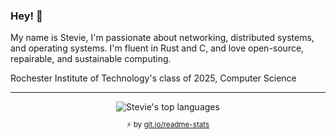 ### Hey! 👋

My name is Stevie, I'm passionate about networking, distributed systems, and operating systems.
I'm fluent in Rust and C, and love open-source, repairable, and sustainable computing.

Rochester Institute of Technology's class of 2025, Computer Science

<hr>

<div align="center">
  <div>
    <img align="center" src="https://github-readme-stats.vercel.app/api/top-langs/?username=salvrz&layout=donut&theme=radical&cache_seconds=300&hide_border=true&count_private=false" alt="Stevie's top languages"/>
    </br>
    <sub><p align="center">⚡️ by <a target="_blank" href="https://git.io/readme-stats">git.io/readme-stats</a></p></sub>
  <div>
</div>
